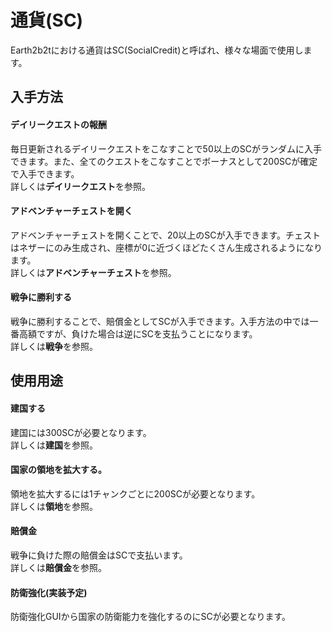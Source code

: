 # 通貨(SC)
Earth2b2tにおける通貨はSC(SocialCredit)と呼ばれ、様々な場面で使用します。


## 入手方法
#### デイリークエストの報酬  

毎日更新されるデイリークエストをこなすことで50以上のSCがランダムに入手できます。また、全てのクエストをこなすことでボーナスとして200SCが確定で入手できます。  
詳しくは**デイリークエスト**を参照。

#### アドベンチャーチェストを開く  

アドベンチャーチェストを開くことで、20以上のSCが入手できます。チェストはネザーにのみ生成され、座標が0に近づくほどたくさん生成されるようになります。  
詳しくは**アドベンチャーチェスト**を参照。

#### 戦争に勝利する  

戦争に勝利することで、賠償金としてSCが入手できます。入手方法の中では一番高額ですが、負けた場合は逆にSCを支払うことになります。  
詳しくは**戦争**を参照。


## 使用用途
#### 建国する  

建国には300SCが必要となります。  
詳しくは**建国**を参照。

#### 国家の領地を拡大する。  

領地を拡大するには1チャンクごとに200SCが必要となります。  
詳しくは**領地**を参照。

#### 賠償金  

戦争に負けた際の賠償金はSCで支払います。  
詳しくは**賠償金**を参照。

#### 防衛強化(実装予定)　　

防衛強化GUIから国家の防衛能力を強化するのにSCが必要となります。
